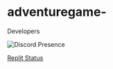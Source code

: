 # adventuregame-

Developers

![Discord Presence](https://lanyard-profile-readme.vercel.app/api/919674489581731842?theme=dark&bg=0d1116&animated=true&hideDiscrim=false&borderRadius=30px&idleMessage=Probably%20doing%20something%20else...)

[Replit Status](https://status.replit.com)

